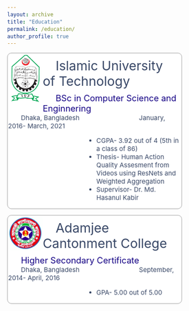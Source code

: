 ```yaml
---
layout: archive
title: "Education"
permalink: /education/
author_profile: true
---
```

<style>



.boxed {
  width: 80%;
  padding: 1px;
  background: white;
  border:solid 1px #9D9D9D;
  color: #394867;
  border-radius: 10px;
}
.title {
  font-size: 30px;
  padding: 10px;
  text-indent: 30px;
}
.semi-title {
  font-size: 20px;
  padding: 0px;
  text-indent: 30px;
  color: #150485
}
.semisemi-title {
  font-size: 15px;
  padding: 0px;
  text-indent: 30px;
 
}
.text {
  font-size: 15px;
  margin-left: 90px;
}
.tab {
        display: inline-block;
        margin-left: 130px;
    }
.tabcenter {
        display: inline-block;
        margin-left: 2px;
    }
img {
  border-radius: 10px;
}
</style>

<div class="boxed">

<img src='/images/iutlogopng.png'  style="float: left;width:20%;">
<div class = "title">
    Islamic University of Technology  
</div>

<div class = "semi-title">
    BSc in Computer Science and Enginnering                        
</div>
<div class = "semisemi-title">
    Dhaka, Bangladesh  <span class="tab"></span> January, 2016- March, 2021                                                         
</div>
<div class = "text">
  <ul class = "text">
    <li>
        CGPA- 3.92 out of 4 (5th in a class of 86)
    </li>
    <li>
        Thesis- Human Action Quality Assesment from Videos using ResNets and Weighted Aggregation
    </li>
    <li>
        Supervisor- Dr. Md. Hasanul Kabir
    </li>
  </ul>
</div>
</div>
<p></p>
<div class="boxed">

<img src='/images/Adamjee-Cantonment-College.jpg'  style="float: left;width:20%;">
<div class = "title">
    Adamjee Cantonment College
</div>
<div class = "semi-title">
    Higher Secondary Certificate                         
</div>
<div class = "semisemi-title">
    Dhaka, Bangladesh  <span class="tab"></span> September, 2014- April, 2016                                                         
</div>
<div class = "text">
  <ul class = "text">
    <li>
        GPA- 5.00 out of 5.00
    </li>
  </ul>
</div>

</div>



